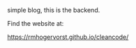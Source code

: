 simple blog, this is the backend. 

Find the website at:

 https://rmhogervorst.github.io/cleancode/